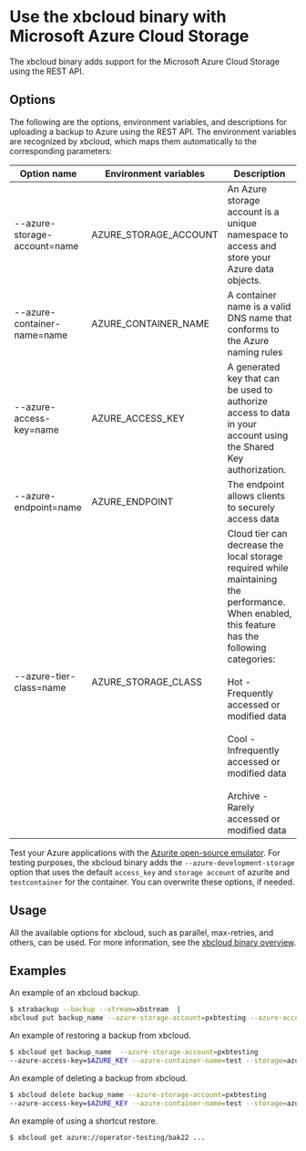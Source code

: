 # Use the xbcloud binary with Microsoft Azure Cloud Storage

The xbcloud binary adds support for the Microsoft Azure Cloud Storage using the REST API.

## Options

The following are the options, environment variables, and descriptions for uploading a backup to Azure using the REST API. The environment variables are recognized by xbcloud, which maps them automatically to the corresponding parameters:

| Option name                  | Environment variables | Description                                                                                                                                                                                                                                                                                                      |
|------------------------------|-----------------------|------------------------------------------------------------------------------------------------------------------------------------------------------------------------------------------------------------------------------------------------------------------------------------------------------------------|
| --azure-storage-account=name | AZURE_STORAGE_ACCOUNT | An Azure storage account is a unique namespace to access and store your Azure data objects.                                                                                                                                                                                                                      |
| --azure-container-name=name  | AZURE_CONTAINER_NAME  | A container name is a valid DNS name that conforms to the Azure naming rules                                                                                                                                                                                                                                     |
| --azure-access-key=name      | AZURE_ACCESS_KEY      | A generated key that can be used to authorize access to data in your account using the Shared Key authorization.                                                                                                                                                                                                 |
| --azure-endpoint=name        | AZURE_ENDPOINT        | The endpoint allows clients to securely access data                                                                                                                                                                                                                                                              |
| --azure-tier-class=name      | AZURE_STORAGE_CLASS   | Cloud tier can decrease the local storage required while maintaining the performance. When enabled, this feature has the following categories: <br/><br/>Hot - Frequently accessed or modified data <br/><br/>Cool - Infrequently accessed or modified data <br/><br/>Archive - Rarely accessed or modified data |

Test your Azure applications with the [Azurite open-source emulator](https://docs.microsoft.com/en-us/azure/storage/common/storage-use-azurite?tabs=visual-studio). For testing purposes, the xbcloud binary adds the `--azure-development-storage` option that uses the default `access_key` and `storage account` of azurite and `testcontainer` for the container. You can overwrite these options, if needed.

## Usage

All the available options for xbcloud, such as parallel, 
max-retries, and others, can be used. For more information, see the
[xbcloud binary overview](xbcloud-binary-overview.md).

## Examples

An example of an xbcloud backup.

```{.bash data-prompt="$"}
$ xtrabackup --backup --stream=xbstream  | 
xbcloud put backup_name --azure-storage-account=pxbtesting --azure-access-key=$AZURE_KEY --azure-container-name=test --storage=azure
```

An example of restoring a backup from xbcloud.

```{.bash data-prompt="$"}
$ xbcloud get backup_name  --azure-storage-account=pxbtesting 
--azure-access-key=$AZURE_KEY --azure-container-name=test --storage=azure --parallel=10 2>download.log | xbstream -x -C restore
```

An example of deleting a backup from xbcloud.

```{.bash data-prompt="$"}
$ xbcloud delete backup_name --azure-storage-account=pxbtesting 
--azure-access-key=$AZURE_KEY --azure-container-name=test --storage=azure
```

An example of using a shortcut restore.

```{.bash data-prompt="$"}
$ xbcloud get azure://operator-testing/bak22 ...
```
